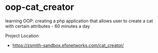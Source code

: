 # oop-cat_creator
learning OOP: creating a php application that allows user to create a cat with certain attributes - 60 minutes a day

Project Location
* https://zsmith-sandbox.efsnetworks.com/cat_creator/

